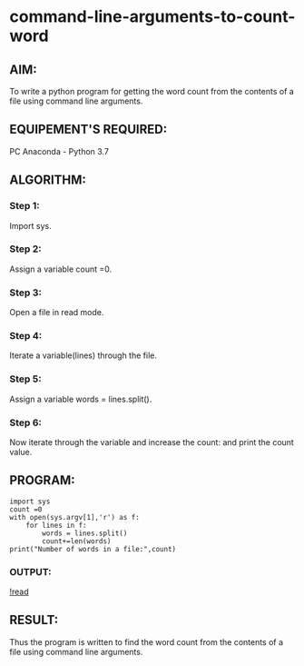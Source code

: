 # command-line-arguments-to-count-word
## AIM:
To write a python program for getting the word count from the contents of a file using command line arguments.
## EQUIPEMENT'S REQUIRED: 
PC
Anaconda - Python 3.7
## ALGORITHM: 
### Step 1:
Import sys.

### Step 2: 
Assign a variable count =0.
 
### Step 3: 
Open a file in read mode.

### Step 4:  
Iterate a variable(lines) through the file.

### Step 5: 
Assign a variable words = lines.split().

### Step 6: 
Now iterate through the variable and increase the count: and print the count value.

## PROGRAM:
~~~
import sys
count =0
with open(sys.argv[1],'r') as f:
    for lines in f:
        words = lines.split()
        count+=len(words)
print("Number of words in a file:",count)  
~~~

### OUTPUT:

[!read](./text.png)




## RESULT:
Thus the program is written to find the word count from the contents of a file using command line arguments.
